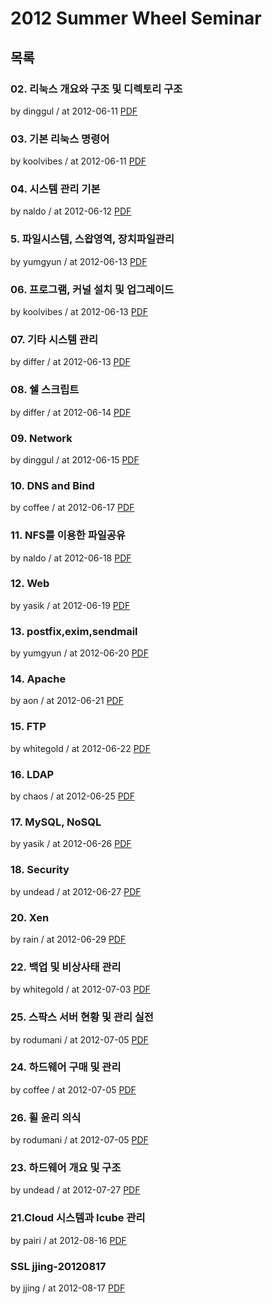 # 2012 Summer Wheel Seminar

## 목록

### 02. 리눅스 개요와 구조 및 디렉토리 구조

by dinggul / at 2012-06-11
[PDF](https://s3.ap-northeast-2.amazonaws.com/sparcs.home/seminars/dinggul-20120614-1.pdf)

### 03. 기본 리눅스 명령어

by koolvibes / at 2012-06-11
[PDF](https://s3.ap-northeast-2.amazonaws.com/sparcs.home/seminars/koolvibes-20120816-1.pptx)

### 04. 시스템 관리 기본

by naldo / at 2012-06-12
[PDF](https://s3.ap-northeast-2.amazonaws.com/sparcs.home/seminars/naldo-20120613-1.pptx)

### 5. 파일시스템, 스왑영역, 장치파일관리

by yumgyun / at 2012-06-13
[PDF](https://s3.ap-northeast-2.amazonaws.com/sparcs.home/seminars/yumgyun-20120813-1.pptx)

### 06. 프로그램, 커널 설치 및 업그레이드

by koolvibes / at 2012-06-13
[PDF](https://s3.ap-northeast-2.amazonaws.com/sparcs.home/seminars/koolvibes-20120816_1-1.pptx)

### 07. 기타 시스템 관리

by differ / at 2012-06-13
[PDF](https://s3.ap-northeast-2.amazonaws.com/sparcs.home/seminars/differ-20120909-1.pdf)

### 08. 쉘 스크립트

by differ / at 2012-06-14
[PDF](https://s3.ap-northeast-2.amazonaws.com/sparcs.home/seminars/differ-20120909_1-1.pdf)

### 09. Network

by dinggul / at 2012-06-15
[PDF](https://s3.ap-northeast-2.amazonaws.com/sparcs.home/seminars/dinggul-20120617-1.pdf)

### 10. DNS and Bind

by coffee / at 2012-06-17
[PDF](https://s3.ap-northeast-2.amazonaws.com/sparcs.home/seminars/coffee-20120618-1.pptx)

### 11. NFS를 이용한 파일공유

by naldo / at 2012-06-18
[PDF](https://s3.ap-northeast-2.amazonaws.com/sparcs.home/seminars/naldo-20120618-1.pptx)

### 12. Web

by yasik / at 2012-06-19
[PDF](https://s3.ap-northeast-2.amazonaws.com/sparcs.home/seminars/yasik-20120815-1.pptx)

### 13. postfix,exim,sendmail

by yumgyun / at 2012-06-20
[PDF](https://s3.ap-northeast-2.amazonaws.com/sparcs.home/seminars/yumgyun-20120815-1.pptx)

### 14. Apache

by aon / at 2012-06-21
[PDF](https://s3.ap-northeast-2.amazonaws.com/sparcs.home/seminars/aon-20120625-1.pptx)

### 15. FTP

by whitegold / at 2012-06-22
[PDF](https://s3.ap-northeast-2.amazonaws.com/sparcs.home/seminars/whitegold-20120622-1.pdf)

### 16. LDAP

by chaos / at 2012-06-25
[PDF](https://s3.ap-northeast-2.amazonaws.com/sparcs.home/seminars/chaos-20120625-1.pptx)

### 17. MySQL, NoSQL

by yasik / at 2012-06-26
[PDF](https://s3.ap-northeast-2.amazonaws.com/sparcs.home/seminars/yasik-20120815_1-1.pptm)

### 18. Security

by undead / at 2012-06-27
[PDF](https://s3.ap-northeast-2.amazonaws.com/sparcs.home/seminars/undead-20120815-1.pptx)

### 20. Xen

by rain / at 2012-06-29
[PDF](https://s3.ap-northeast-2.amazonaws.com/sparcs.home/seminars/rain-20120820-1.pptx)

### 22. 백업 및 비상사태 관리

by whitegold / at 2012-07-03
[PDF](https://s3.ap-northeast-2.amazonaws.com/sparcs.home/seminars/whitegold-20120703-1.pdf)

### 25. 스팍스 서버 현황 및 관리 실전

by rodumani / at 2012-07-05
[PDF](https://s3.ap-northeast-2.amazonaws.com/sparcs.home/seminars/rodumani-20120818-1.pptx)

### 24. 하드웨어 구매 및 관리

by coffee / at 2012-07-05
[PDF](https://s3.ap-northeast-2.amazonaws.com/sparcs.home/seminars/coffee-20120705-1.pptx)

### 26. 휠 윤리 의식

by rodumani / at 2012-07-05
[PDF](https://s3.ap-northeast-2.amazonaws.com/sparcs.home/seminars/rodumani-20120818_1-1.pptx)

### 23. 하드웨어 개요 및 구조

by undead / at 2012-07-27
[PDF](https://s3.ap-northeast-2.amazonaws.com/sparcs.home/seminars/undead-20120820-1.pptx)

### 21.Cloud 시스템과 Icube 관리

by pairi / at 2012-08-16
[PDF](https://s3.ap-northeast-2.amazonaws.com/sparcs.home/seminars/pairi-20120816_2-1.pptx)

### SSL jjing-20120817

by jjing / at 2012-08-17
[PDF](https://s3.ap-northeast-2.amazonaws.com/sparcs.home/seminars/jjing-20120817-1.pptx)
